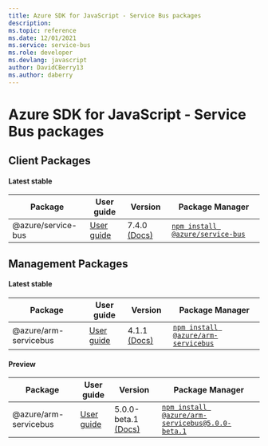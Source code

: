 ```yaml
---
title: Azure SDK for JavaScript - Service Bus packages
description: 
ms.topic: reference
ms.date: 12/01/2021
ms.service: service-bus
ms.role: developer
ms.devlang: javascript
author: DavidCBerry13
ms.author: daberry
---
```


# Azure SDK for JavaScript - Service Bus packages

## Client Packages

#### Latest stable

| Package               | User guide                           | Version                | Package Manager                |
|-----------------------|--------------------------------------|------------------------|--------------------------------|
| @azure/service-bus  | [User guide](/javascript/sdk-demo/service-bus/service-bus/azure-service-bus/readme)  | 7.4.0 [(Docs)](/javascript/sdk-demo/service-bus/service-bus/azure-service-bus/latest-stable)  | [`npm install @azure/service-bus`](https://www.npmjs.com/package/%40azure%2Fservice-bus) |
 

 


 
 

## Management Packages

#### Latest stable

| Package               | User guide                           | Version                | Package Manager                |
|-----------------------|--------------------------------------|------------------------|--------------------------------|
| @azure/arm-servicebus  | [User guide](/javascript/sdk-demo/service-bus/arm-servicebus/azure-arm-servicebus/readme)  | 4.1.1 [(Docs)](/javascript/sdk-demo/service-bus/arm-servicebus/azure-arm-servicebus/latest-stable)  | [`npm install @azure/arm-servicebus`](https://www.npmjs.com/package/%40azure%2Farm-servicebus) |
 

#### Preview

| Package               | User guide                           | Version                | Package Manager                |
|-----------------------|--------------------------------------|------------------------|--------------------------------|
| @azure/arm-servicebus  | [User guide](/javascript/sdk-demo/service-bus/arm-servicebus/azure-arm-servicebus/readme)  | 5.0.0-beta.1 [(Docs)](/javascript/sdk-demo/service-bus/arm-servicebus/azure-arm-servicebus/preview)  | [`npm install @azure/arm-servicebus@5.0.0-beta.1`](https://www.npmjs.com/package/%40azure%2Farm-servicebus%405.0.0-beta.1) |
 

 
 
